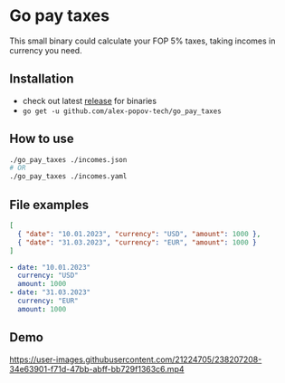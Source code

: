 # Go pay taxes

This small binary could calculate your FOP 5% taxes, taking incomes in currency you need.

## Installation

- check out latest [release](https://github.com/alex-popov-tech/go_pay_taxes/releases) for binaries
- `go get -u github.com/alex-popov-tech/go_pay_taxes`

## How to use

```sh
./go_pay_taxes ./incomes.json
# OR
./go_pay_taxes ./incomes.yaml
```

## File examples

```json
[
  { "date": "10.01.2023", "currency": "USD", "amount": 1000 },
  { "date": "31.03.2023", "currency": "EUR", "amount": 1000 }
]
```

```yaml
- date: "10.01.2023"
  currency: "USD"
  amount: 1000
- date: "31.03.2023"
  currency: "EUR"
  amount: 1000
```

## Demo

https://user-images.githubusercontent.com/21224705/238207208-34e63901-f71d-47bb-abff-bb729f1363c6.mp4
